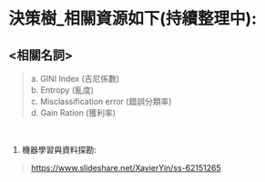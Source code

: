 # 決策樹_相關資源如下(持續整理中):
## <相關名詞>
> a. GINI Index (吉尼係數)  
> b. Entropy (亂度)  
> c. Misclassification error (錯誤分類率)  
> d. Gain Ration (獲利率)  

  
1. 機器學習與資料探勘: 
> https://www.slideshare.net/XavierYin/ss-62151265
